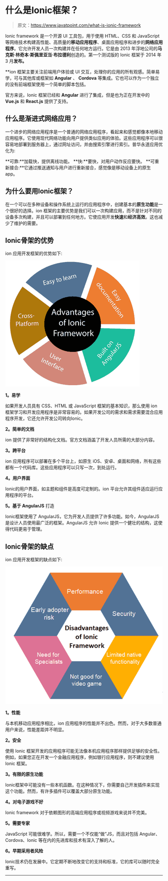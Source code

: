 # 什么是Ionic框架？

> 原文：<https://www.javatpoint.com/what-is-ionic-framework>

Ionic framework 是一个开源 UI 工具包，用于使用 HTML、CSS 和 JavaScript 等网络技术构建高性能、高质量的**移动应用程序**、桌面应用程序和进步的**网络应用程序**。它允许开发人员一次构建并在任何地方运行。它是由 2013 年浮地公司的**马克斯·林奇****本·斯佩里****亚当·布拉德利**创造的。第一个测试版的 Ionic 框架于 2014 年 3 月**发布。**

 **ion 框架主要关注前端用户体验或 UI 交互，处理你的应用的所有观感。简单易学，可与其他库或框架如 **Angular** 、 **Cordova** 等集成。它也可以作为一个独立的没有前端框架使用一个简单的脚本包括。

官方来说，Ionic 框架已经和 **Angular** 进行了集成，但是也为正在开发中的 **Vue.js** 和 **React.js** 提供了支持。

## 什么是渐进式网络应用？

一个进步的网络应用程序是一个普通的网络应用程序，看起来和感觉都像本地移动应用程序。它使用现代网络功能向用户提供类似应用的体验。这些应用程序可以很容易地部署到服务器上，通过网址访问，并由搜索引擎进行索引。普华永道应用优化为:

**可靠:**加载快，提供离线功能。
**快:**要快，对用户动作反应要快。
**可重新接合:**它通过推送通知与用户进行重新接合，感觉像是移动设备上的原生 app。

## 为什么要用Ionic框架？

在一个可以在多种设备和操作系统上运行的应用程序中，创建基本的**原生功能**是一个很好的选择。ion 框架的主要优势是我们可以一次构建应用，而不是针对不同的设备多次构建，并且可以部署到任何地方。它使应用开发**快速**和**经济高效**。这也减少了维护的需要。

## Ionic骨架的优势

ion 应用开发框架的优势如下:

![What is Ionic Framework](img/e1d8296e8d55fb0756847d047537e9af.png)

**1。易学**

如果开发人员具有 CSS、HTML 或 JavaScript 框架的基本知识，那么使用 ion 框架学习和开发应用程序是非常容易的。如果开发公司的需求和需求需要混合应用程序开发，它还允许开发公司转向Ionic。

**2。简单的文档**

ion 提供了非常好的结构化文档。官方文档涵盖了开发人员所需的大部分内容。

**3。跨平台**

ion 应用程序可以部署在多个平台上，如原生 iOS、安卓、桌面和网络，所有这些都有一个代码库。这些应用程序可以只写一次，到处运行。

**4。用户界面**

Ionic的用户界面，如主题和组件是高度可定制的。ion 平台允许其组件适应运行应用程序的平台。

**5。基于 AngularJS** 打造

Ionic框架使用了 AngularJS，它为开发人员提供了许多功能。如今，AngularJS 是设计人员使用最广泛的框架。AngularJS 允许 Ionic 提供一个健壮的结构，这使得代码更易于管理。

## Ionic骨架的缺点

ion 应用开发框架的缺点如下:

![What is Ionic Framework](img/7a815512b9d40bd3ca602b87f7962d70.png)

**1。性能**

与本机移动应用程序相比，ion 应用程序的性能并不出色。然而，对于大多数普通用户来说，性能差距并不明显。

**2。安全**

使用 Ionic 框架开发的应用程序可能无法像本机应用程序那样提供足够的安全性。例如，如果您正在开发一个金融应用程序，例如银行应用程序，则不建议使用 Ionic 框架。

**3。有限的原生功能**

Ionic框架中可能没有一些本机函数。在这种情况下，你需要自己开发插件来实现这个功能。然而，有许多插件可以覆盖大部分原生功能。

**4。对电子游戏不好**

Ionic framework 对于依赖图形的高端应用程序或视频游戏来说并不完美。

**5。需要专家**

JavaScript 可能很难学。所以，需要一个不仅能“做”JS，而且对包括 Angular、Cordova、Ionic 等在内的先进库和技术有深入了解的人。

**6。早期采用者风险**

Ionic技术仍在发展中。它定期不断地改变它的支持和标准，它的库可以随时完全重写。

* * ***